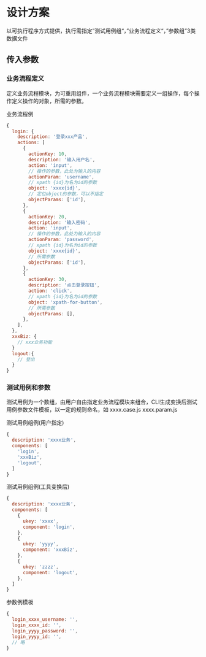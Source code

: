 # 设计方案
以可执行程序方式提供，执行需指定”测试用例组“，”业务流程定义“，”参数组”3类数据文件

## 传入参数

### 业务流程定义
定义业务流程模块，为可重用组件，一个业务流程模块需要定义一组操作，每个操作定义操作的对象，所需的参数。

业务流程例
```javascript
{
  login: {
    description: '登录xxx产品',
    actions: [
      {
        actionKey: 10,
        description: '输入用户名',
        action: 'input',
        // 操作的参数，此处为输入的内容
        actionParam: 'username',
        // xpath {id}为名为id的参数
        object: 'xxxx{id}',
        // 定位object的参数，可以不指定
        objectParams: ['id'],
      },
      {
        actionKey: 20,
        description: '输入密码',
        action: 'input',
        // 操作的参数，此处为输入的内容
        actionParam: 'password',
        // xpath {id}为名为id的参数
        object: 'xxxx{id}',
        // 所需参数
        objectParams: ['id'],
      },
      {
        actionKey: 30,
        description: '点击登录按钮',
        action: 'click',
        // xpath {id}为名为id的参数
        object: 'xpath-for-button',
        // 所需参数
        objectParams: [],
      },
    ],
  },
  xxxBiz: {
    // xxx业务功能
  }
  logout:{
    // 登出
  }
}
```

### 测试用例和参数
测试用例为一个数组，由用户自由指定业务流程模块来组合，CLI生成变换后测试用例参数文件模板，以一定的规则命名，如 xxxx.case.js xxxx.param.js

测试用例组例(用户指定)
```javascript
{
  description: 'xxxx业务',
  components: [
    'login',
    'xxxBiz',
    'logout',
  ]
}

```
测试用例组例(工具变换后)
```javascript
{
  description: 'xxxx业务',
  components: [
    {
      ukey: 'xxxx',
      component: 'login',
    },
    {
      ukey: 'yyyy',
      component: 'xxxBiz',
    },
    {
      ukey: 'zzzz',
      component: 'logout',
    },
  ]
}
```

参数例模板
```javascript
{
  login_xxxx_username: '',
  login_xxxx_id: '',
  login_yyyy_password: '',
  login_yyyy_id: '',
  // 略
}
```
